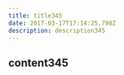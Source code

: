 ```yaml
---
title: title345
date: 2017-03-17T17:14:25.798Z
description: description345
---
```


## content345
  
